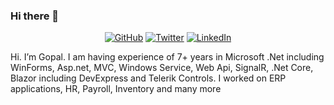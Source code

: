 ### Hi there 👋

<!--
**itsmekgg/itsmekgg** is a ✨ _special_ ✨ repository because its `README.md` (this file) appears on your GitHub profile.

Here are some ideas to get you started:

- 🔭 I’m currently working on ...
- 🌱 I’m currently learning ...
- 👯 I’m looking to collaborate on ...
- 🤔 I’m looking for help with ...
- 💬 Ask me about ...
- 📫 How to reach me: ...
- 😄 Pronouns: ...
- ⚡ Fun fact: ...
-->

<p align="center">
	<a href="https://github.com/itsmekgg"><img src="https://img.shields.io/github/followers/itsmekgg?label=GitHub&style=social" alt="GitHub"></a>
	<a href="https://twitter.com/_itsmeKGG_"><img src="https://img.shields.io/twitter/follow/_itsmekgg_?label=Twitter&style=social" alt="Twitter"></a>
	<a href="https://www.linkedin.com/in/kggupta33/"><img src="https://img.shields.io/badge/LinkedIn--_.svg?style=social&logo=linkedin" alt="LinkedIn"></a>
</p>

Hi. I’m Gopal. I am having experience of 7+ years in Microsoft .Net including WinForms, Asp.net, MVC, Windows Service, Web Api, SignalR, .Net Core, Blazor including DevExpress and Telerik Controls. I worked on ERP applications, HR, Payroll, Inventory and many more
